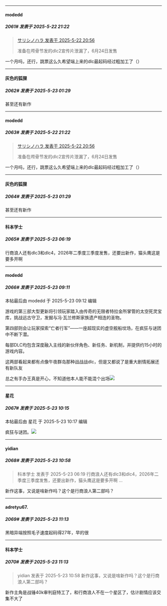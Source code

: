 ﻿
*****

####  modedd  
##### 2061#       发表于 2025-5-22 21:22

<blockquote><a href="httphttps://stage1st.com/2b/forum.php?mod=redirect&amp;goto=findpost&amp;pid=67842283&amp;ptid=2071702" target="_blank">サリシノハラ 发表于 2025-5-22 20:56</a>

准备在颅骨节发的dlc2宣传片泄漏了，6月24日发售</blockquote>
一个月吗，还行，跳票这么久希望端上来的dlc最起码经过粗加工了（）


*****

####  灰色的狐狸  
##### 2062#       发表于 2025-5-23 01:29

甚至还有新作


*****

####  modedd  
##### 2063#       发表于 2025-5-22 21:22

<blockquote><a href="httphttps://stage1st.com/2b/forum.php?mod=redirect&amp;goto=findpost&amp;pid=67842283&amp;ptid=2071702" target="_blank">サリシノハラ 发表于 2025-5-22 20:56</a>

准备在颅骨节发的dlc2宣传片泄漏了，6月24日发售</blockquote>
一个月吗，还行，跳票这么久希望端上来的dlc最起码经过粗加工了（）

*****

####  灰色的狐狸  
##### 2064#       发表于 2025-5-23 01:29

甚至还有新作

*****

####  科本学士  
##### 2065#       发表于 2025-5-23 06:19

行商浪人还有dlc3和dlc4，2026年二季度三季度发售，还要出新作，猫头鹰这是要多开啊


*****

####  modedd  
##### 2066#       发表于 2025-5-23 09:11

 本帖最后由 modedd 于 2025-5-23 09:12 编辑 

游戏的第三部大型更新将引领玩家踏入由传奇的无限者特拉金所掌管的太空死灵宝库，挑战远古守卫，发掘与冯·瓦兰修斯家族遗产相连的圣物。

第四部则会让玩家探索“亡者行军”——一座超现实的虚空舰船坟场，在疯狂与谜团中不断下潜。

每部DLC均包含深度融入主线的新伙伴角色、新任务、新机制，并提供约15小时的游戏内容。

这两部看起来都有点像午夜群岛那种战战战dlc，但是又都说了是重大剧情拓展还有新队友

总之有手办王真是开心，不知道他本人能不能混个出场<img src="https://static.stage1st.com/image/smiley/face2017/066.png" referrerpolicy="no-referrer">

*****

####  星花  
##### 2067#       发表于 2025-5-23 10:15

 本帖最后由 星花 于 2025-5-23 10:17 编辑 

疯狂与谜团。<img src="https://static.stage1st.com/image/smiley/face2017/066.png" referrerpolicy="no-referrer">

*****

####  yidian  
##### 2068#       发表于 2025-5-23 10:58

<blockquote>科本学士 发表于 2025-5-23 06:19
行商浪人还有dlc3和dlc4，2026年二季度三季度发售，还要出新作，猫头鹰这是要多开啊 ...</blockquote>
新作这事，又说是啥新作吗？这个是行商浪人第二部吗？


*****

####  adretyu67.  
##### 2069#       发表于 2025-5-23 11:13

黑暗异端按照毛子速度起码得27年，早的很

*****

####  科本学士  
##### 2070#       发表于 2025-5-23 11:13

<blockquote>yidian 发表于 2025-5-23 10:58
新作这事，又说是啥新作吗？这个是行商浪人第二部吗？</blockquote>
新作主角是战锤40k审判庭特工了，和行商浪人不在一个星区了，估计剧情应该交集不大了

